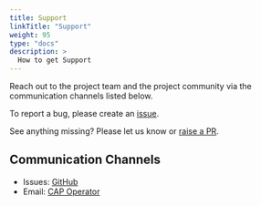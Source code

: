 ```yaml
---
title: Support
linkTitle: "Support"
weight: 95
type: "docs"
description: >
  How to get Support
---
```


Reach out to the project team and the project community via the communication channels listed below.

To report a bug, please create an [issue](https://github.com/sap/cap-operator-lifecycle/issues).

See anything missing? Please let us know or [raise a PR](https://github.com/sap/cap-operator-lifecycle/pulls).

## Communication Channels

- Issues: [GitHub](https://github.com/sap/cap-operator-lifecycle/issues)
- Email: [CAP Operator](mailto:cap-operator@sap.com)